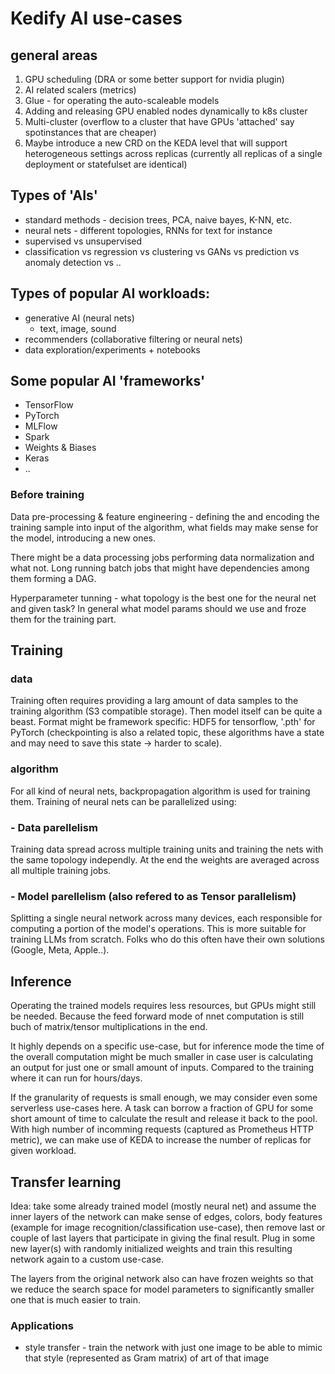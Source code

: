 # Kedify AI use-cases

## general areas

1) GPU scheduling (DRA or some better support for nvidia plugin)
2) AI related scalers (metrics)
3) Glue - for operating the auto-scaleable models
4) Adding and releasing GPU enabled nodes dynamically to k8s cluster
5) Multi-cluster (overflow to a cluster that have GPUs 'attached' say spotinstances that are cheaper)
6) Maybe introduce a new CRD on the KEDA level that will support heterogeneous settings across replicas (currently all replicas of a single deployment or statefulset are identical)


## Types of 'AIs'
- standard methods - decision trees, PCA, naive bayes, K-NN, etc.
- neural nets - different topologies, RNNs for text for instance
- supervised vs unsupervised
- classification vs regression vs clustering vs GANs vs prediction vs anomaly detection vs ..

## Types of popular AI workloads:
- generative AI (neural nets)
    - text, image, sound
- recommenders (collaborative filtering or neural nets)
- data exploration/experiments + notebooks


## Some popular AI 'frameworks'
- TensorFlow
- PyTorch
- MLFlow
- Spark
- Weights & Biases
- Keras
- ..

### Before training
Data pre-processing & feature engineering - defining the and encoding the training sample into input of the algorithm, what fields may make sense for the model, introducing a new ones.

There might be a data processing jobs performing data normalization and what not. Long running batch jobs that might have dependencies among them forming a DAG.

Hyperparameter tunning - what topology is the best one for the neural net and given task? In general what model params should we use and froze them for the training part.

## Training
### data
Training often requires providing a larg amount of data samples to the training algorithm (S3 compatible storage). Then model itself can be quite a beast. Format might be framework specific: HDF5 for tensorflow, '.pth' for PyTorch (checkpointing is also a related topic, these algorithms have a state and may need to save this state -> harder to scale).

### algorithm
For all kind of neural nets, backpropagation algorithm is used for training them. Training of neural nets can be parallelized using:

### - Data parellelism
Training data spread across multiple training units and training the nets with the same topology independly. At the end the weights are averaged across all multiple training jobs.

### - Model parellelism (also refered to as Tensor parallelism)
Splitting a single neural network across many devices, each responsible for computing a portion of the model's operations. This is more suitable for training LLMs from scratch. Folks who do this often have their own solutions (Google, Meta, Apple..).

## Inference

Operating the trained models requires less resources, but GPUs might still be needed. Because the feed forward mode of nnet computation is still buch of matrix/tensor multiplications in the end.

It highly depends on a specific use-case, but for inference mode the time of the overall computation might be much smaller in case user is calculating an output for just one or small amount of inputs. Compared to the training where it can run for hours/days.

If the granularity of requests is small enough, we may consider even some serverless use-cases here. A task can borrow a fraction of GPU for some short amount of time to calculate the result and release it back to the pool. With high number of incomming requests (captured as Prometheus HTTP metric), we can make use of KEDA to increase the number of replicas for given workload.


## Transfer learning

Idea: take some already trained model (mostly neural net) and assume the inner layers of the network can make sense of edges, colors, body features (example for image recognition/classification use-case), then remove last or couple of last layers that participate in giving the final result. Plug in some new layer(s) with randomly initialized weights and train this resulting network again to a custom use-case.

The layers from the original network also can have frozen weights so that we reduce the search space for model parameters to significantly smaller one that is much easier to train.

### Applications
- style transfer - train the network with just one image to be able to mimic that style (represented as Gram matrix) of art of that image
